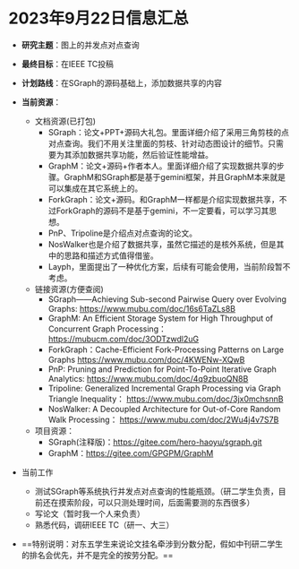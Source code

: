 # 2023年9月22日信息汇总

- **研究主题**：图上的并发点对点查询
- **最终目标**：在IEEE TC投稿
- **计划路线**：在SGraph的源码基础上，添加数据共享的内容

- **当前资源**：
  - 文档资源(已打包)
    - SGraph：论文+PPT+源码大礼包。里面详细介绍了采用三角剪枝的点对点查询。我们不用关注里面的剪枝、针对动态图设计的细节。只需要为其添加数据共享功能，然后验证性能增益。
    - GraphM：论文+源码+作者本人。里面详细介绍了实现数据共享的步骤。GraphM和SGraph都是基于gemini框架，并且GraphM本来就是可以集成在其它系统上的。
    - ForkGraph：论文+源码。和GraphM一样都是介绍实现数据共享，不过ForkGraph的源码不是基于gemini，不一定要看，可以学习其思想。
    - PnP、Tripoline是介绍点对点查询的论文。
    - NosWalker也是介绍了数据共享，虽然它描述的是核外系统，但是其中的思路和描述方式值得借鉴。
    - Layph，里面提出了一种优化方案，后续有可能会使用，当前阶段暂不考虑。
  - 链接资源(方便查阅)
    - SGraph——Achieving Sub-second Pairwise Query over Evolving Graphs:
      https://www.mubu.com/doc/16s6TaZLs8B
    - GraphM: An Efficient Storage System for High Throughput of Concurrent Graph Processing：
      https://mubucm.com/doc/3ODTzwdl2uG
    - ForkGraph：Cache-Efficient Fork-Processing Patterns on Large Graphs
      https://www.mubu.com/doc/4KWENw-XQwB
    - PnP: Pruning and Prediction for Point-To-Point Iterative Graph Analytics:
      https://www.mubu.com/doc/4q9zbuoQN8B
    - Tripoline: Generalized Incremental Graph Processing via Graph Triangle Inequality：
      https://www.mubu.com/doc/3jx0mchsnnB
    - NosWalker: A Decoupled Architecture for Out-of-Core Random Walk Processing：
      https://www.mubu.com/doc/2Wu4j4v7S7B
  - 项目资源：
    - SGraph(注释版)：https://gitee.com/hero-haoyu/sgraph.git
    - GraphM：https://gitee.com/GPGPM/GraphM
- 当前工作
  - 测试SGraph等系统执行并发点对点查询的性能瓶颈。（研二学生负责，目前还在摸索阶段，可以只测处理时间，后面需要测的东西很多）
  - 写论文（暂时我一个人来负责）
  - 熟悉代码，调研IEEE TC（研一、大三）
- ==特别说明：对东五学生来说论文挂名牵涉到分数分配，假如中刊研二学生的排名会优先，并不是完全的按劳分配。==



